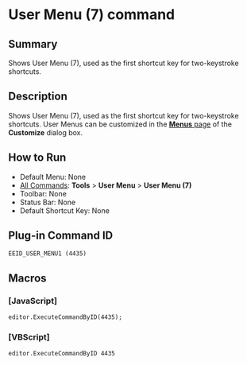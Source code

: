 # User Menu (7) command

## Summary

Shows User Menu (7), used as the first shortcut key for two-keystroke
shortcuts.

## Description

Shows User Menu (7), used as the first shortcut key for two-keystroke
shortcuts. User Menus can be customized in the [**Menus** page](../../dlg/customize/menus/index) of the **Customize** dialog box.

## How to Run

- Default Menu: None
- [All Commands](all_commands): **Tools** >
**User Menu** \> **User Menu (7)**
- Toolbar: None
- Status Bar: None
- Default Shortcut Key: None

## Plug-in Command ID

```
EEID_USER_MENU1 (4435)```

## Macros

### \[JavaScript\]

```
editor.ExecuteCommandByID(4435);
```

### \[VBScript\]

```
editor.ExecuteCommandByID 4435
```
